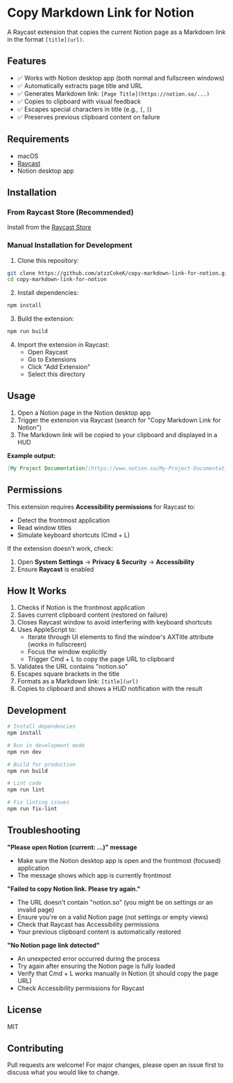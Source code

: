 # Copy Markdown Link for Notion

A Raycast extension that copies the current Notion page as a Markdown link in the format `[title](url)`.

## Features

- ✅ Works with Notion desktop app (both normal and fullscreen windows)
- ✅ Automatically extracts page title and URL
- ✅ Generates Markdown link: `[Page Title](https://notion.so/...)`
- ✅ Copies to clipboard with visual feedback
- ✅ Escapes special characters in title (e.g., `[`, `]`)
- ✅ Preserves previous clipboard content on failure

## Requirements

- macOS
- [Raycast](https://raycast.com/)
- Notion desktop app

## Installation

### From Raycast Store (Recommended)

Install from the [Raycast Store](https://www.raycast.com/a2c/copy-markdown-link-for-notion)

### Manual Installation for Development

1. Clone this repository:
```bash
git clone https://github.com/atzzCokeK/copy-markdown-link-for-notion.git
cd copy-markdown-link-for-notion
```

2. Install dependencies:
```bash
npm install
```

3. Build the extension:
```bash
npm run build
```

4. Import the extension in Raycast:
   - Open Raycast
   - Go to Extensions
   - Click "Add Extension"
   - Select this directory

## Usage

1. Open a Notion page in the Notion desktop app
2. Trigger the extension via Raycast (search for "Copy Markdown Link for Notion")
3. The Markdown link will be copied to your clipboard and displayed in a HUD

**Example output:**
```markdown
[My Project Documentation](https://www.notion.so/My-Project-Documentation-abc123)
```

## Permissions

This extension requires **Accessibility permissions** for Raycast to:
- Detect the frontmost application
- Read window titles
- Simulate keyboard shortcuts (Cmd + L)

If the extension doesn't work, check:
1. Open **System Settings** → **Privacy & Security** → **Accessibility**
2. Ensure **Raycast** is enabled

## How It Works

1. Checks if Notion is the frontmost application
2. Saves current clipboard content (restored on failure)
3. Closes Raycast window to avoid interfering with keyboard shortcuts
4. Uses AppleScript to:
   - Iterate through UI elements to find the window's AXTitle attribute (works in fullscreen)
   - Focus the window explicitly
   - Trigger Cmd + L to copy the page URL to clipboard
5. Validates the URL contains "notion.so"
6. Escapes square brackets in the title
7. Formats as a Markdown link: `[title](url)`
8. Copies to clipboard and shows a HUD notification with the result

## Development

```bash
# Install dependencies
npm install

# Run in development mode
npm run dev

# Build for production
npm run build

# Lint code
npm run lint

# Fix linting issues
npm run fix-lint
```

## Troubleshooting

**"Please open Notion (current: ...)" message**
- Make sure the Notion desktop app is open and the frontmost (focused) application
- The message shows which app is currently frontmost

**"Failed to copy Notion link. Please try again."**
- The URL doesn't contain "notion.so" (you might be on settings or an invalid page)
- Ensure you're on a valid Notion page (not settings or empty views)
- Check that Raycast has Accessibility permissions
- Your previous clipboard content is automatically restored

**"No Notion page link detected"**
- An unexpected error occurred during the process
- Try again after ensuring the Notion page is fully loaded
- Verify that Cmd + L works manually in Notion (it should copy the page URL)
- Check Accessibility permissions for Raycast

## License

MIT

## Contributing

Pull requests are welcome! For major changes, please open an issue first to discuss what you would like to change.
